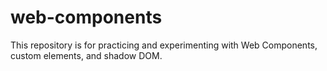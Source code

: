 # web-components
This repository is for practicing and experimenting with Web Components, custom elements, and shadow DOM.
